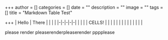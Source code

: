 +++
author = []
categories = []
date = ""
description = ""
image = ""
tags = []
title = "Markdown Table Test"

+++
| Hello | There |  |  |  |
|-|-|-|-|-|
|  |  |  | CELLS! |  |
|  |  |  |  |  |
|  |  |  |  |  |

please render pleaserenderpleaserender pppplease